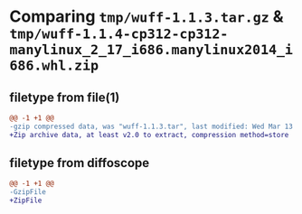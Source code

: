 # Comparing `tmp/wuff-1.1.3.tar.gz` & `tmp/wuff-1.1.4-cp312-cp312-manylinux_2_17_i686.manylinux2014_i686.whl.zip`

## filetype from file(1)

```diff
@@ -1 +1 @@
-gzip compressed data, was "wuff-1.1.3.tar", last modified: Wed Mar 13 13:18:22 2024, max compression
+Zip archive data, at least v2.0 to extract, compression method=store
```

## filetype from diffoscope

```diff
@@ -1 +1 @@
-GzipFile
+ZipFile
```

